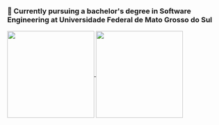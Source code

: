 ### 🌱 Currently pursuing a bachelor's degree in Software Engineering at Universidade Federal de Mato Grosso do Sul

<a href="https://github.com/anuraghazra/github-readme-stats">
  <img height=200 align="center" src="https://github-readme-stats-nine-wine-49.vercel.app/api?username=eduardoh05&theme=bear&hide=stars&rank_icon=github" />
</a>
<a href="https://github.com/anuraghazra/convoychat">
  <img height=200 align="center" src="https://github-readme-stats-nine-wine-49.vercel.app/api/top-langs?username=eduardoh05&layout=compact&langs_count=8&card_width=320&theme=bear " />
</a>


<!--
**eduardoh05/eduardoh05** is a ✨ _special_ ✨ repository because its `README.md` (this file) appears on your GitHub profile.

Here are some ideas to get you started:

- 🔭 I’m currently working on ...
- 🌱 I’m currently learning ...
- 👯 I’m looking to collaborate on ...
- 🤔 I’m looking for help with ...
- 💬 Ask me about ...
- 📫 How to reach me: ...
- 😄 Pronouns: ...
- ⚡ Fun fact: ...
-->
